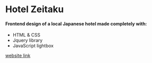 # Hotel Zeitaku
#### Frontend design of a local Japanese hotel made completely with:
* HTML & CSS
* Jquery library
* JavaScript lightbox

[website link](https://kind-jones-1d0c7b.netlify.app/)

